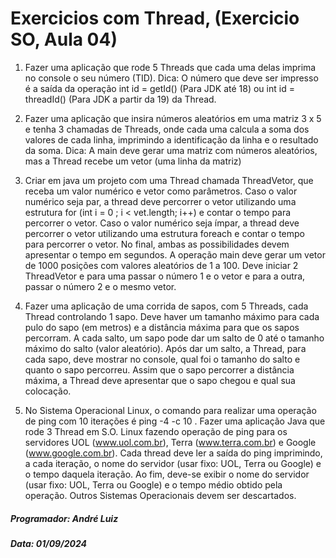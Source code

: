 # Exercicios com Thread, (Exercicio SO, Aula 04)

1) Fazer uma aplicação que rode 5 Threads que cada uma delas imprima no console o seu
número (TID).
Dica: O número que deve ser impresso é a saída da operação int id = getId() (Para JDK até 18)
ou int id = threadId() (Para JDK a partir da 19) da Thread.

2) Fazer uma aplicação que insira números aleatórios em uma matriz 3 x 5 e tenha 3
chamadas de Threads, onde cada uma calcula a soma dos valores de cada linha,
imprimindo a identificação da linha e o resultado da soma.
Dica: A main deve gerar uma matriz com números aleatórios, mas a Thread recebe um vetor
(uma linha da matriz)

3) Criar em java um projeto com uma Thread chamada ThreadVetor, que receba um valor
numérico e vetor como parâmetros. Caso o valor numérico seja par, a thread deve percorrer o
vetor utilizando uma estrutura for (int i = 0 ; i < vet.length; i++) e contar o tempo para
percorrer o vetor. Caso o valor numérico seja ímpar, a thread deve percorrer
o vetor utilizando uma estrutura foreach e contar o tempo para percorrer o vetor. No final,
ambas as possibilidades devem apresentar o tempo em segundos. A operação
main deve gerar um vetor de 1000 posições com valores aleatórios de 1 a 100. Deve iniciar 2 
ThreadVetor e para uma passar o número 1 e o vetor e para a outra, passar o
número 2 e o mesmo vetor.

4) Fazer uma aplicação de uma corrida de sapos, com 5 Threads, cada Thread
controlando 1 sapo. Deve haver um tamanho máximo para cada pulo do sapo (em metros)
e a distância máxima para que os sapos percorram. A cada salto, um sapo pode dar um salto de
0 até o tamanho máximo do salto (valor aleatório). Após dar um salto, a Thread, para cada sapo,
deve mostrar no console, qual foi o tamanho do salto e quanto
o sapo percorreu. Assim que o sapo percorrer a distância máxima, a Thread deve
apresentar que o sapo chegou e qual sua colocação.

5) No Sistema Operacional Linux, o comando para realizar uma operação de ping com 10
iterações é ping -4 -c 10 <servidor>. Fazer uma aplicação Java que rode 3 Thread em S.O.
Linux fazendo operação de ping para os servidores UOL (www.uol.com.br), Terra
(www.terra.com.br) e Google (www.google.com.br). Cada thread deve ler a saída do ping
imprimindo, a cada iteração, o nome do servidor (usar fixo: UOL, Terra ou Google) e o tempo
daquela iteração. Ao fim, deve-se exibir o nome do servidor (usar fixo: UOL, Terra ou Google) e o
tempo médio obtido pela operação. Outros Sistemas Operacionais devem ser
descartados.

##### Programador: André Luiz
##### Data: 01/09/2024
